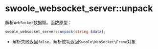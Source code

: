# swoole_websocket_server::unpack

解析`WebSocket`数据帧。函数原型：
```php
swoole_websocket_server::unpack(string $data);
```

* 解析失败返回`false`，解析成功返回`Swoole\WebSocket\Frame`对象